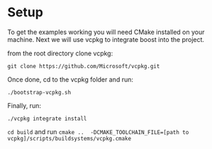 # Setup 

To get the examples working you will need CMake installed on your machine. Next we will use vcpkg to integrate boost into the project. 

from the root directory clone vcpkg:

`git clone https://github.com/Microsoft/vcpkg.git`

Once done, cd to the vcpkg folder and run:

`./bootstrap-vcpkg.sh`

Finally, run:

`./vcpkg integrate install`

`cd build` and run `cmake ..  -DCMAKE_TOOLCHAIN_FILE=[path to vcpkg]/scripts/buildsystems/vcpkg.cmake`
